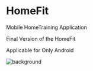 # HomeFit
Mobile HomeTraining Application

Final Version of the HomeFit

Applicable for Only Android 


![background](https://user-images.githubusercontent.com/79100627/136391679-d95a74cd-da43-4ebb-917e-9bb0b8fc9d26.png)
                                                                                                                                

